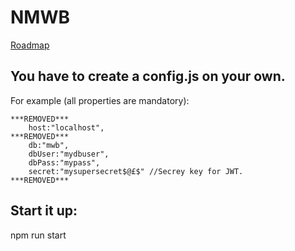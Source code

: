 # NMWB

[Roadmap](https://github.com/joelmandell/nmwb/projects/1)

You have to create a config.js on your own.
---
For example (all properties are mandatory):
```
***REMOVED***
	host:"localhost",
***REMOVED***
	db:"mwb",
	dbUser:"mydbuser",
	dbPass:"mypass",
	secret:"mysupersecret$@£$" //Secrey key for JWT.
***REMOVED***
```
Start it up:
---
npm run start